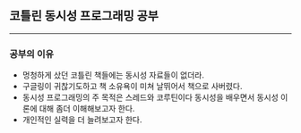 ## 코틀린 동시성 프로그래밍 공부
---
### 공부의 이유
- 멍청하게 샀던 코틀린 책들에는 동시성 자료들이 없더라.
- 구글링이 귀찮기도하고 책 소유욕이 미쳐 날뛰어서 책으로 사버렸다.
- 동시성 프로그래밍의 주 목적은 스레드와 코루틴이다 동시성을 배우면서 동시성 이론에 대해 좀더 이해해보고자 한다.
- 개인적인 실력을 더 늘려보고자 한다.